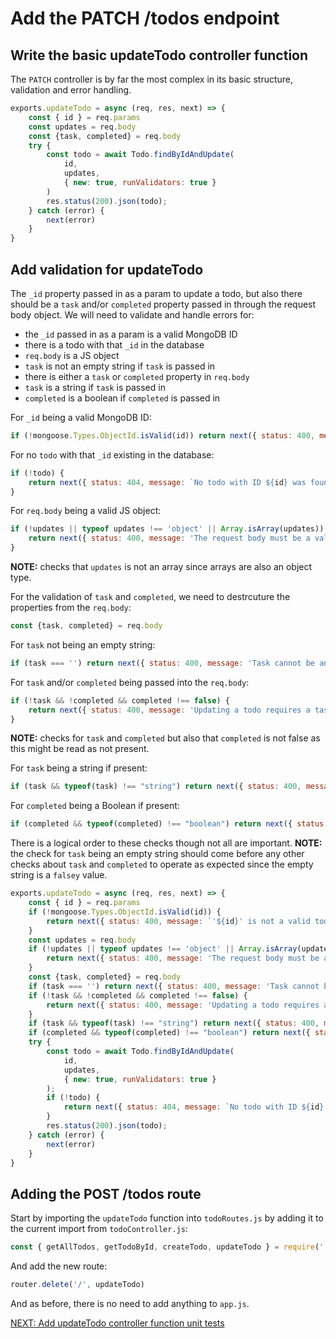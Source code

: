 # Add the PATCH /todos endpoint

## Write the basic updateTodo controller function

The `PATCH` controller is by far the most complex in its basic structure, validation and error handling.

```javascript
exports.updateTodo = async (req, res, next) => {
    const { id } = req.params
    const updates = req.body
    const {task, completed} = req.body
    try {
        const todo = await Todo.findByIdAndUpdate(
            id,
            updates,
            { new: true, runValidators: true }
        )
        res.status(200).json(todo);
    } catch (error) {
        next(error)
    }
}
```

## Add validation for updateTodo

The `_id` property passed in as a param to update a todo, but also there should be a `task` and/or `completed` property passed in through the request body object. We will need to validate and handle errors for:
- the `_id` passed in as a param is a valid MongoDB ID
- there is a todo with that `_id` in the database
- `req.body` is a JS object
- `task` is not an empty string if `task` is passed in
- there is either a `task` or `completed` property in `req.body`
- `task` is a string if `task` is passed in
- `completed` is a boolean if `completed` is passed in
 
For `_id` being a valid MongoDB ID:
```javascript
if (!mongoose.Types.ObjectId.isValid(id)) return next({ status: 400, message: `'${id}' is not a valid todo ID` })
```

For no `todo` with that `_id` existing in the database:
```javascript
if (!todo) {
    return next({ status: 404, message: `No todo with ID ${id} was found in the database` })
}
```

For `req.body` being a valid JS object:
```javascript
if (!updates || typeof updates !== 'object' || Array.isArray(updates)) {
    return next({ status: 400, message: 'The request body must be a valid JS object' })
}
```
**NOTE:** checks that `updates` is not an array since arrays are also an object type.

For the validation of `task` and `completed`, we need to destrcuture the properties from the `req.body`:
```javascript
const {task, completed} = req.body
```

For `task` not being an empty string:
```javascript
if (task === '') return next({ status: 400, message: 'Task cannot be an empty string. If a task property is sent, it must be a valid string' })
```

For `task` and/or `completed` being passed into the `req.body`:
```javascript
if (!task && !completed && completed !== false) {
    return next({ status: 400, message: 'Updating a todo requires a task and/or completed property' })
}
```
**NOTE:** checks for `task` and `completed` but also that `completed` is not false as this might be read as not present.

For `task` being a string if present:
```javascript
if (task && typeof(task) !== "string") return next({ status: 400, message: `Task property must be a string. Received type ${typeof(task)}` })
```

For `completed` being a Boolean if present:
```javascript
if (completed && typeof(completed) !== "boolean") return next({ status: 400, message: `Completed property must be a Boolean. Received type ${typeof(completed)}` })
```

There is a logical order to these checks though not all are important.
**NOTE:** the check for `task` being an empty string should come before any other checks about `task` and `completed` to operate as expected since the empty string is a `falsey` value.

```javascript
exports.updateTodo = async (req, res, next) => {
    const { id } = req.params
    if (!mongoose.Types.ObjectId.isValid(id)) {
        return next({ status: 400, message: `'${id}' is not a valid todo ID` })
    }
    const updates = req.body
    if (!updates || typeof updates !== 'object' || Array.isArray(updates)) {
        return next({ status: 400, message: 'The request body must be a valid JS object' })
    }
    const {task, completed} = req.body
    if (task === '') return next({ status: 400, message: 'Task cannot be an empty string. If a task property is sent, it must be a valid string' })
    if (!task && !completed && completed !== false) {
        return next({ status: 400, message: 'Updating a todo requires a task and/or completed property' })
    }
    if (task && typeof(task) !== "string") return next({ status: 400, message: `Task property must be a string. Received type ${typeof(task)}` })
    if (completed && typeof(completed) !== "boolean") return next({ status: 400, message: `Completed property must be a Boolean. Received type ${typeof(completed)}` })
    try {
        const todo = await Todo.findByIdAndUpdate(
            id,
            updates,
            { new: true, runValidators: true }
        );
        if (!todo) {
            return next({ status: 404, message: `No todo with ID ${id} was found in the database` })
        }
        res.status(200).json(todo);
    } catch (error) {
        next(error)
    }
}
```

## Adding the POST /todos route

Start by importing the `updateTodo` function into `todoRoutes.js` by adding it to the current import from `todoController.js`:

```javascript
const { getAllTodos, getTodoById, createTodo, updateTodo } = require('../controllers/todoController')
```

And add the new route:

```javascript
router.delete('/', updateTodo)
```

And as before, there is no need to add anything to `app.js`.

[NEXT: Add updateTodo controller function unit tests](6b_updateTodo_happyPathUnitTests)

